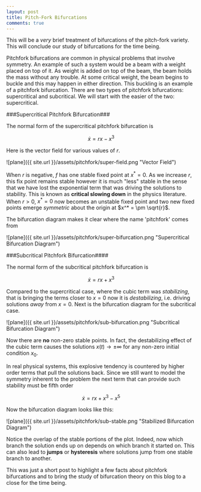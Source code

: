 ```yaml
---
layout: post
title: Pitch-Fork Bifurcations
comments: true
---
```


This will be a *very* brief treatment of bifurcations of the pitch-fork variety. This will conclude our study of bifurcations for the time being. 

Pitchfork bifurcations are common in physical problems that involve symmetry. An example of such a system would be a beam with a weight placed on top of it. As weight is added on top of the beam, the beam holds the mass without any trouble. At some critical weight, the beam begins to buckle and this may happen in either direction. This buckling is an example of a pitchfork bifurcation. There are two types of pitchfork bifurcations: supercritical and subcritical. We will start with the easier of the two: supercritical.

###Supercritical Pitchfork Bifurcation###

The normal form of the supercritical pitchfork bifurcation is 

$$
\dot{x} = rx - x^3
$$

Here is the vector field for various values of $r$.

![plane]({{ site.url }}/assets/pitchfork/super-field.png "Vector Field")

When $r$ is negative, $f$ has one stable fixed point at $x^* = 0$. As we increase $r$, this fix point remains stable however it is much "less" stable in the sense that we have lost the exponential term that was driving the solutions to stability. This is known as **critical slowing down** in the physics literature. When $r > 0$, $x^* =0$ now becomes an unstable fixed point and two new fixed points emerge *symmetric* about the origin at $x^* = \pm \sqrt{r}$. 

The bifurcation diagram makes it clear where the name 'pitchfork' comes from

![plane]({{ site.url }}/assets/pitchfork/super-bifurcation.png "Supercritical Bifurcation Diagram")
 
###Subcritical Pitchfork Bifurcation####

The normal form of the subcritical pitchfork bifurcation is 

$$
\dot{x} = rx + x^3
$$ 

Compared to the supercritical case, where the cubic term was *stabilizing*, that is bringing the terms closer to $x=0$ now it is *destabilizing*, i.e. driving solutions *away* from $x=0$. Next is the bifurcation diagram for the subcritical case.

![plane]({{ site.url }}/assets/pitchfork/sub-bifurcation.png "Subcritical Bifurcation Diagram")

Now there are **no** non-zero stable points. In fact, the destabilizing effect of the cubic term causes the solutions $x(t) \to \pm \infty$ for any non-zero initial condition $x_0$.
 
In real physical systems, this explosive tendency is countered by higher order terms that pull the solutions back. Since we still want to model the symmetry inherent to the problem the next term that can provide such stability must be fifth order

$$
\dot{x} = rx + x^3 - x^5
$$

Now the bifurcation diagram looks like this:

![plane]({{ site.url }}/assets/pitchfork/sub-stable.png "Stabilized Bifurcation Diagram")

Notice the overlap of the stable portions of the plot. Indeed, now which branch the solution ends up on depends on which branch it started on. This can also lead to **jumps** or **hysteresis** where solutions jump from one stable branch to another. 

This was just a short post to highlight a few facts about pitchfork bifurcations and to bring the study of bifurcation theory on this blog to a close for the time being. 